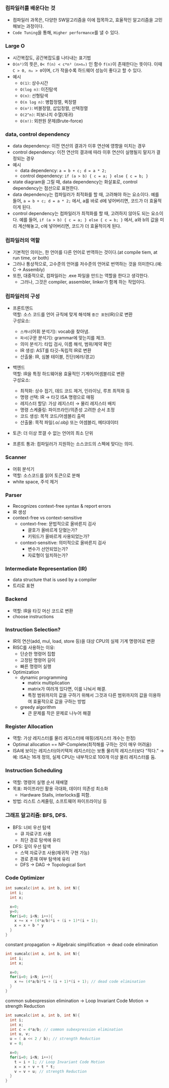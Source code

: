 ### 컴파일러를 배운다는 것

-   컴파일러 과목은, 다양한 SW알고리즘을 이에 접목하고, 효율적인 알고리즘을 고민해보는 과정이다.
-   `Code Tuning`을 통해, `Higher performance`를 낼 수 있다.

### Large O

-   시간복잡도, 공간복잡도를 나타내는 표기법
-   `O(n³)`의 뜻은, `0< f(n) < c*n³ (n>n₀)` 인 함수 `f(n)`이 존재한다는 뜻이다. 이때 `C > 0, n₀ > 0`이며, `C`가 작을수록 하드웨어 성능이 좋다고 할 수 있다.
-   예시
    -   `O(1)`: 상수시간
    -   `O(log n)`: 이진탐색
    -   `O(n)`: 선형탐색
    -   `O(n log n)`: 병합정렬, 퀵정렬
    -   `O(n²)`: 버블정렬, 삽입정렬, 선택정렬
    -   `O(2^n)`: 피보나치 수열(재귀)
    -   `O(n!)`: 외판원 문제(Brute-force)

### data, control dependency

-   data dependency: 이전 연산의 결과가 이후 연산에 영향을 미치는 경우
-   control dependency: 이전 연산의 결과에 따라 이후 연산이 실행될지 말지가 결정되는 경우
-   예시
    -   data dependency: `a = b + c; d = a * 2;`
    -   control dependency: `if (a > b) { c = a; } else { c = b; }`
-   state diagram을 그릴 때, data dependency는 화살표로, control dependency는 점선으로 표현한다.
-   data dependency는 컴파일러가 최적화를 할 때, 고려해야 하는 요소이다. 예를 들어, `a = b + c; d = a * 2;` 에서, a를 바로 d에 넣어버리면, 코드가 더 효율적이게 된다.
-   control dependency는 컴파일러가 최적화를 할 때, 고려하지 않아도 되는 요소이다. 예를 들어, `if (a > b) { c = a; } else { c = b; }` 에서, a와 b의 값을 미리 계산해놓고, c에 넣어버리면, 코드가 더 효율적이게 된다.

### 컴파일러의 역할

-   기본적인 의미는, 한 언어를 다른 언어로 번역하는 것이다.(at compile tiem, at run time, or both)
-   그러나 통상적으로, 고수준의 언어를 저수준의 언어로 번역하는 것을 의미한다.(예: C -> Assembly)
-   또한, 대중적으로, 컴파일러는 .exe 파일을 만드는 역할을 한다고 생각한다.
    -   그러나, 그것은 compiler, assembler, linker가 함께 하는 작업이다.

### 컴파일러의 구성

-   프론트엔드<br />
    역할: 소스 코드를 언어 규칙에 맞게 해석해 `중간 표현`(IR)으로 변환<br />
    구성요소:
    -   `스캐너`(어휘 분석기): vocab을 찾아냄.
    -   `파서`(구문 분석기): grammar에 맞는지를 체크.
    -   의미 분석기: 타입 검사, 이름 해석, 범위/제약 확인
    -   IR 생성: AST를 타깃-독립적 IR로 변환
    -   산출물: IR, 심볼 테이블, 진단(에러/경고)
-   백엔드 <br />
    역할: IR을 특정 하드웨어용 효율적인 기계어/어셈블리로 변환<br />
    구성요소:

    -   최적화: 상수 접기, 데드 코드 제거, 인라이닝, 루프 최적화 등
    -   명령 선택: IR → 타깃 ISA 명령으로 매핑
    -   레지스터 할당: 가상 레지스터 → 물리 레지스터 배치
    -   명령 스케줄링: 파이프라인/의존성 고려한 순서 조정
    -   코드 생성: 목적 코드/어셈블리 출력
    -   산출물: 목적 파일(.o/.obj) 또는 어셈블리, 메타데이터

-   토큰: 더 이상 쪼갤 수 없는 언어의 최소 단위
-   프론트 통과: 컴파일러가 지원하는 소스코드의 스펙에 맞다는 의미.

### Scanner

-   어휘 분석기
-   역할: 소스코드를 읽어 토큰으로 분해
-   white space, 주석 제거

### Parser

-   Recognizes context-free syntax & report errors
-   IR 생성
-   context-free vs context-sensitive
    -   context-free: 문법적으로 올바른지 검사
        -   괄호가 올바르게 닫혔는가?
        -   키워드가 올바르게 사용되었는가?
    -   context-sensitive: 의미적으로 올바른지 검사
        -   변수가 선언되었는가?
        -   자료형이 일치하는가?

### Intermediate Representation (IR)

-   data structure that is used by a compiler
-   트리로 표현

### Backend

-   역할: IR을 타깃 머신 코드로 변환
-   choose instructions

### Instruction Selection?

-   IR의 연산(add, mul, load, store 등)을 대상 CPU의 실제 기계 명령어로 변환
-   RISC를 사용하는 이유:
    -   단순한 명령어 집합
    -   고정된 명령어 길이
    -   빠른 명령어 실행
-   Optimization
    -   dynamic programming
        -   matrix multiplication
        -   matrix가 여러개 있다면, 이를 나눠서 해결.
        -   특정 범위까지의 값을 구하기 위해서 그것과 다른 범위까지의 값을 이용하여 효율적으로 값을 구하는 방법
    -   greedy algorithm
        -   큰 문제를 작은 문제로 나누어 해결

### Register Allocation

-   역할: 가상 레지스터를 물리 레지스터에 매핑(레지스터 개수는 한정)
-   Optimal allocation == NP-Complete(최적해를 구하는 것이 매우 어려움)
-   ISA에 보이는 레지스터(아키텍처 레지스터)는 보통 물리적 레지스터보다 “적다.”
    → 예: ISA는 16개 정의, 실제 CPU는 내부적으로 100개 이상 물리 레지스터를 둠.

### Instruction Scheduling

-   역할: 명령어 실행 순서 재배열
-   목표: 파이프라인 활용 극대화, 데이터 의존성 최소화
    -   Hardware Stalls, interlocks를 피함.
-   방법: 리스트 스케줄링, 소프트웨어 파이프라이닝 등

### 그래프 알고리즘: BFS, DFS.

-   BFS: 너비 우선 탐색
    -   큐 자료구조 사용
    -   최단 경로 탐색에 유리
-   DFS: 깊이 우선 탐색
    -   스택 자료구조 사용(재귀적 구현 가능)
    -   경로 존재 여부 탐색에 유리
    -   DFS -> DAG -> Topological Sort

### Code Optimizer

```C
int sumcalc(int a, int b, int N){
  int i;
  int x;

  x=0;
  y=0;
  for(i=0; i<N; i++){
    x += x + (4*a/b)*i + (i + 1)*(i + 1);
    x = x + b * y
  }
}

```

constant propagation -> Algebraic simplification -> dead code elimination

```C
int sumcalc(int a, int b, int N){
  int i;
  int x;

  x=0;
  for(i=0; i<N; i++){
    x += (4*a/b)*i + (i + 1)*(i + 1); // dead code elimination
  }
}
```
common subexpression elimination -> Loop Invariant Code Motion -> strength Reduction  

```C
int sumcalc(int a, int b, int N){
  int i;
  int x;
  int c = 4*a/b; // common subexpression elimination
  int u, v;
  u = ( a << 2 / b); // strength Reduction
  v = 0;

  x=0;
  for(i=0; i<N; i++){
    t = i + 1; // Loop Invariant Code Motion
    x = x + v + t * t;
    v = v + u; // strength Reduction
  }
}
```